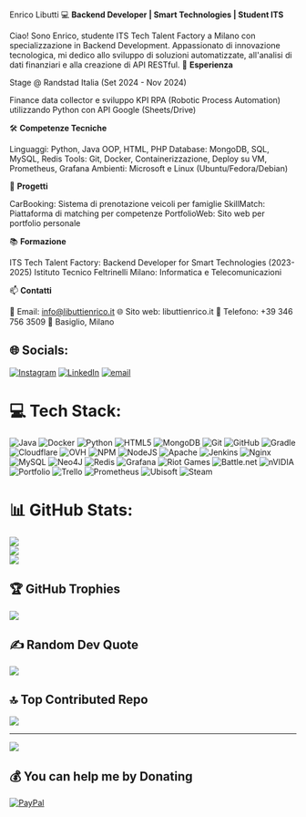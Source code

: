Enrico Libutti
💻 **Backend Developer | Smart Technologies | Student ITS** <br>

Ciao! Sono Enrico, studente ITS Tech Talent Factory a Milano con specializzazione in Backend Development. Appassionato di innovazione tecnologica, mi dedico allo sviluppo di soluzioni automatizzate, all'analisi di dati finanziari e alla creazione di API RESTful.
💼 **Esperienza**

Stage @ Randstad Italia (Set 2024 - Nov 2024)

Finance data collector e sviluppo KPI
RPA (Robotic Process Automation) utilizzando Python con API Google (Sheets/Drive)



🛠️ **Competenze Tecniche**

Linguaggi: Python, Java OOP, HTML, PHP
Database: MongoDB, SQL, MySQL, Redis
Tools: Git, Docker, Containerizzazione, Deploy su VM, Prometheus, Grafana
Ambienti: Microsoft e Linux (Ubuntu/Fedora/Debian)

🌱 **Progetti**

CarBooking: Sistema di prenotazione veicoli per famiglie
SkillMatch: Piattaforma di matching per competenze
PortfolioWeb: Sito web per portfolio personale

📚 **Formazione**

ITS Tech Talent Factory: Backend Developer for Smart Technologies (2023-2025)
Istituto Tecnico Feltrinelli Milano: Informatica e Telecomunicazioni

📫 **Contatti**

📧 Email: info@libuttienrico.it
🌐 Sito web: libuttienrico.it
📱 Telefono: +39 346 756 3509
📍 Basiglio, Milano


## 🌐 Socials:
[![Instagram](https://img.shields.io/badge/Instagram-%23E4405F.svg?logo=Instagram&logoColor=white)](https://instagram.com/enrico.libutti) [![LinkedIn](https://img.shields.io/badge/LinkedIn-%230077B5.svg?logo=linkedin&logoColor=white)](https://linkedin.com/in/enrico-libutti-52a967279) [![email](https://img.shields.io/badge/Email-D14836?logo=gmail&logoColor=white)](mailto:info@libuttienrico.it) 

# 💻 Tech Stack:
![Java](https://img.shields.io/badge/java-%23ED8B00.svg?style=for-the-badge&logo=openjdk&logoColor=white) ![Docker](https://img.shields.io/badge/docker-%230db7ed.svg?style=for-the-badge&logo=docker&logoColor=white) ![Python](https://img.shields.io/badge/python-3670A0?style=for-the-badge&logo=python&logoColor=ffdd54) ![HTML5](https://img.shields.io/badge/html5-%23E34F26.svg?style=for-the-badge&logo=html5&logoColor=white) ![MongoDB](https://img.shields.io/badge/MongoDB-%234ea94b.svg?style=for-the-badge&logo=mongodb&logoColor=white) ![Git](https://img.shields.io/badge/git-%23F05033.svg?style=for-the-badge&logo=git&logoColor=white) ![GitHub](https://img.shields.io/badge/github-%23121011.svg?style=for-the-badge&logo=github&logoColor=white) ![Gradle](https://img.shields.io/badge/Gradle-02303A.svg?style=for-the-badge&logo=Gradle&logoColor=white) ![Cloudflare](https://img.shields.io/badge/Cloudflare-F38020?style=for-the-badge&logo=Cloudflare&logoColor=white) ![OVH](https://img.shields.io/badge/ovh-%23123F6D.svg?style=for-the-badge&logo=ovh&logoColor=#123F6D) ![NPM](https://img.shields.io/badge/NPM-%23CB3837.svg?style=for-the-badge&logo=npm&logoColor=white) ![NodeJS](https://img.shields.io/badge/node.js-6DA55F?style=for-the-badge&logo=node.js&logoColor=white) ![Apache](https://img.shields.io/badge/apache-%23D42029.svg?style=for-the-badge&logo=apache&logoColor=white) ![Jenkins](https://img.shields.io/badge/jenkins-%232C5263.svg?style=for-the-badge&logo=jenkins&logoColor=white) ![Nginx](https://img.shields.io/badge/nginx-%23009639.svg?style=for-the-badge&logo=nginx&logoColor=white) ![MySQL](https://img.shields.io/badge/mysql-4479A1.svg?style=for-the-badge&logo=mysql&logoColor=white) ![Neo4J](https://img.shields.io/badge/Neo4j-008CC1?style=for-the-badge&logo=neo4j&logoColor=white) ![Redis](https://img.shields.io/badge/redis-%23DD0031.svg?style=for-the-badge&logo=redis&logoColor=white) ![Grafana](https://img.shields.io/badge/grafana-%23F46800.svg?style=for-the-badge&logo=grafana&logoColor=white) ![Riot Games](https://img.shields.io/badge/riotgames-D32936.svg?style=for-the-badge&logo=riotgames&logoColor=white) ![Battle.net](https://img.shields.io/badge/battle.net-%2300AEFF.svg?style=for-the-badge&logo=battle.net&logoColor=white) ![nVIDIA](https://img.shields.io/badge/nVIDIA-%2376B900.svg?style=for-the-badge&logo=nVIDIA&logoColor=white) ![Portfolio](https://img.shields.io/badge/Portfolio-%23000000.svg?style=for-the-badge&logo=firefox&logoColor=#FF7139) ![Trello](https://img.shields.io/badge/Trello-%23026AA7.svg?style=for-the-badge&logo=Trello&logoColor=white) ![Prometheus](https://img.shields.io/badge/Prometheus-E6522C?style=for-the-badge&logo=Prometheus&logoColor=white) ![Ubisoft](https://img.shields.io/badge/Ubisoft-%23F5F5F5.svg?style=for-the-badge&logo=Ubisoft&logoColor=black) ![Steam](https://img.shields.io/badge/steam-%23000000.svg?style=for-the-badge&logo=steam&logoColor=white)
# 📊 GitHub Stats:
![](https://github-readme-stats.vercel.app/api?username=EnricoLibutti&theme=dark&hide_border=false&include_all_commits=false&count_private=false)<br/>
![](https://nirzak-streak-stats.vercel.app/?user=EnricoLibutti&theme=dark&hide_border=false)<br/>
![](https://github-readme-stats.vercel.app/api/top-langs/?username=EnricoLibutti&theme=dark&hide_border=false&include_all_commits=false&count_private=false&layout=compact)

## 🏆 GitHub Trophies
![](https://github-profile-trophy.vercel.app/?username=EnricoLibutti&theme=radical&no-frame=false&no-bg=true&margin-w=4)

## ✍️ Random Dev Quote
![](https://quotes-github-readme.vercel.app/api?type=horizontal&theme=radical)

## 🔝 Top Contributed Repo
![](https://github-contributor-stats.vercel.app/api?username=EnricoLibutti&limit=5&theme=dark&combine_all_yearly_contributions=true)

---
[![](https://visitcount.itsvg.in/api?id=EnricoLibutti&icon=0&color=0)](https://visitcount.itsvg.in)

  ## 💰 You can help me by Donating
  [![PayPal](https://img.shields.io/badge/PayPal-00457C?style=for-the-badge&logo=paypal&logoColor=white)](https://paypal.me/paypal.me/enricolibutti04) 

  
<!-- Proudly created with GPRM ( https://gprm.itsvg.in ) -->
